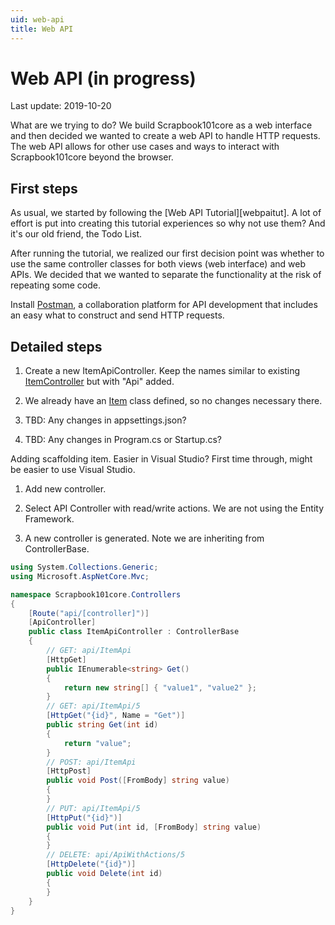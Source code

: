 ```yaml
---
uid: web-api
title: Web API
---
```

# Web API (in progress)

Last update: 2019-10-20

What are we trying to do? We build Scrapbook101core as a web interface and then decided we wanted to create a web API to handle HTTP requests. The web API allows for other use cases and ways to interact with Scrapbook101core beyond the browser.

## First steps

As usual, we started by following the [Web API Tutorial][webpaitut]. A lot of effort is put into creating this tutorial experiences so why not use them? And it's our old friend, the Todo List.

After running the tutorial, we realized our first decision point was whether to use the same controller classes for both views (web interface) and web APIs. We decided that we wanted to separate the functionality at the risk of repeating some code.

Install [Postman][postman], a collaboration platform for API development that includes an easy what to construct and send HTTP requests.

## Detailed steps

1. Create a new ItemApiController. Keep the names similar to existing [ItemController](xref:Scrapbook101core.Controllers.ItemController) but with "Api" added.

2. We already have an [Item](xref:Scrapbook101core.Models.Item) class defined, so no changes necessary there. 

3. TBD: Any changes in appsettings.json?

4. TBD: Any changes in Program.cs or Startup.cs?

Adding scaffolding item. Easier in Visual Studio? First time through, might be easier to use Visual Studio.

1. Add new controller.

2. Select API Controller with read/write actions. We are not using the Entity Framework.

3. A new controller is generated. Note we are inheriting from ControllerBase.

```c#
using System.Collections.Generic;
using Microsoft.AspNetCore.Mvc;

namespace Scrapbook101core.Controllers
{
    [Route("api/[controller]")]
    [ApiController]
    public class ItemApiController : ControllerBase
    {
        // GET: api/ItemApi
        [HttpGet]
        public IEnumerable<string> Get()
        {
            return new string[] { "value1", "value2" };
        }
        // GET: api/ItemApi/5
        [HttpGet("{id}", Name = "Get")]
        public string Get(int id)
        {
            return "value";
        }
        // POST: api/ItemApi
        [HttpPost]
        public void Post([FromBody] string value)
        {
        }
        // PUT: api/ItemApi/5
        [HttpPut("{id}")]
        public void Put(int id, [FromBody] string value)
        {
        }
        // DELETE: api/ApiWithActions/5
        [HttpDelete("{id}")]
        public void Delete(int id)
        {
        }
    }
}
```

[webapitut]: https://docs.microsoft.com/en-us/aspnet/core/tutorials/first-web-api?view=aspnetcore-3.0&tabs=visual-studio
[postman]: https://www.getpostman.com/downloads/
